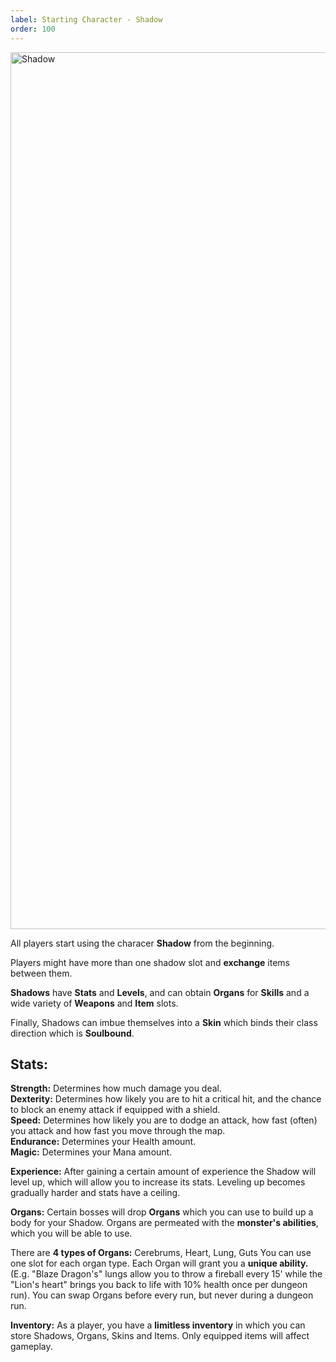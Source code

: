 ```yaml
---
label: Starting Character - Shadow  
order: 100
---
```


<img width="1403" alt="Shadow" src="https://user-images.githubusercontent.com/97962756/171800301-6c33c9f4-cc48-40ca-bebd-b68aff6a0cef.png">   


All players start using the characer **Shadow** from the beginning.

Players might have more than one shadow slot and **exchange** items between them.

**Shadows** have **Stats** and **Levels**, and can obtain **Organs** for **Skills** and a wide variety of **Weapons** and **Item** slots.

Finally, Shadows can imbue themselves into a **Skin** which binds their class direction which is **Soulbound**.

## Stats:
**Strength:** Determines how much damage you deal.  
**Dexterity:** Determines how likely you are to hit a critical hit, and the chance to block an enemy attack if equipped with a shield.  
**Speed:** Determines how likely you are to dodge an attack, how fast (often) you attack and how fast you move through the map.  
**Endurance:** Determines your Health amount.  
**Magic:** Determines your Mana amount.  

**Experience:**
After gaining a certain amount of experience the Shadow will level up, which will allow you to increase its stats. Leveling up becomes gradually harder and stats have a ceiling.

**Organs:**
Certain bosses will drop **Organs** which you can use to build up a body for your Shadow. Organs are permeated with the **monster's abilities**, which you will be able to use.

There are **4 types of Organs:** Cerebrums, Heart, Lung, Guts
You can use one slot for each organ type.
Each Organ will grant you a **unique ability.** (E.g. "Blaze Dragon's" lungs allow you to throw a fireball every 15' while the "Lion's heart" brings you back to life with 10% health once per dungeon run).
You can swap Organs before every run, but never during a dungeon run.

**Inventory:**
As a player, you have a **limitless inventory** in which you can store Shadows, Organs, Skins and Items.
Only equipped items will affect gameplay.
